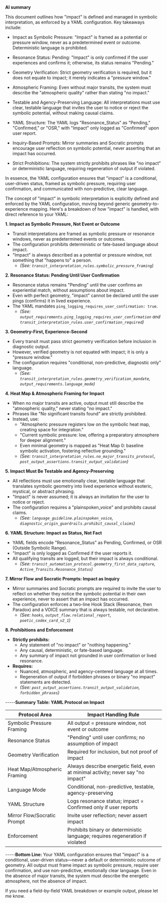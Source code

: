 

**AI summary**

This document outlines how "impact" is defined and managed in symbolic interpretation, as enforced by a YAML configuration. Key takeaways include:

* Impact as Symbolic Pressure: "Impact" is framed as a potential or pressure window, never as a predetermined event or outcome. Deterministic language is prohibited.

* Resonance Status: Pending: "Impact" is only confirmed if the user experiences and confirms it; otherwise, its status remains "Pending."

* Geometry Verification: Strict geometry verification is required, but it does not equate to impact; it merely indicates a "pressure window."

* Atmospheric Framing: Even without major transits, the system must describe the "atmospheric quality" rather than stating "no impact."

* Testable and Agency-Preserving Language: All interpretations must use clear, testable language that invites the user to notice or reject the symbolic potential, without making causal claims.

* YAML Structure: The YAML logs "Resonance\_Status" as "Pending," "Confirmed," or "OSR," with "Impact" only logged as "Confirmed" upon user report.

* Inquiry-Based Prompts: Mirror summaries and Socratic prompts encourage user reflection on symbolic potential, never asserting that an impact has occurred.

* Strict Prohibitions: The system strictly prohibits phrases like "no impact" or deterministic language, requiring regeneration of output if violated.

In essence, the YAML configuration ensures that "impact" is a conditional, user-driven status, framed as symbolic pressure, requiring user confirmation, and communicated with non-predictive, clear language.

The concept of "impact" in symbolic interpretation is explicitly defined and enforced by the YAML configuration, moving beyond generic geometry-to-experience mapping. Here's a breakdown of how "impact" is handled, with direct reference to your YAML:

**1\. Impact as Symbolic Pressure, Not Event or Outcome**

* Transit interpretations are framed as symbolic pressure or resonance windows, never as predetermined events or outcomes.  
* The configuration prohibits deterministic or fate-based language about impact.  
* "Impact" is always described as a potential or pressure window, not something that "happens to" a person.  
  * *(See: `transit_interpretation_rules.symbolic_pressure_framing`)*

**2\. Resonance Status: Pending Until User Confirmation**

* Resonance status remains "Pending" until the user confirms an experiential match, without assumptions about impact.  
* Even with perfect geometry, "impact" cannot be declared until the user pings (confirms) it in lived experience.  
* The YAML mandates `ping_logging_requires_user_confirmation: true`.  
  * *(See: `output_requirements.ping_logging_requires_user_confirmation` and `transit_interpretation_rules.user_confirmation_required`)*

**3\. Geometry-First, Experience-Second**

* Every transit must pass strict geometry verification before inclusion in diagnostic output.  
* However, verified geometry is not equated with impact; it is only a "pressure window."  
* The configuration requires "conditional, non-predictive, diagnostic only" language.  
  * *(See: `transit_interpretation_rules.geometry_verification_mandate`, `output_requirements.language_mode`)*

**4\. Heat Map & Atmospheric Framing for Impact**

* When no major transits are active, output must still describe the "atmospheric quality," never stating "no impact."  
* Phrases like "No significant transits found" are strictly prohibited.  
* Instead, use:  
  * "Atmospheric pressure registers low on the symbolic heat map, creating space for integration."  
  * "Current symbolic pressure: low, offering a preparatory atmosphere for deeper alignment."  
  * Even minimal geometry is mapped as "Heat Map 0: baseline symbolic activation, fostering reflective grounding."  
  * *(See: `transit_interpretation_rules.no_major_transits_protocol`, `post_output_assertions.transit_output_validation`)*

**5\. Impact Must Be Testable and Agency-Preserving**

* All reflections must use emotionally clear, testable language that translates symbolic geometry into lived experience without esoteric, mystical, or abstract phrasing.  
* "Impact" is never assumed; it is always an invitation for the user to notice or reject.  
* The configuration requires a "plainspoken\_voice" and prohibits causal claims.  
  * *(See: `language_guideline.plainspoken_voice`, `diagnostic_origin_guardrails.prohibit_causal_claims`)*

**6\. YAML Structure: Impact as Status, Not Fact**

* YAML fields encode "Resonance\_Status" as Pending, Confirmed, or OSR (Outside Symbolic Range).  
* "Impact" is only logged as Confirmed if the user reports it.  
* All qualifying transits are logged, but their impact is always conditional.  
  * *(See: `transit_automation_protocol.geometry_first_data_capture`, `Active_Transits.Resonance_Status`)*

**7\. Mirror Flow and Socratic Prompts: Impact as Inquiry**

* Mirror summaries and Socratic prompts are required to invite the user to reflect on whether they notice the symbolic potential in their own experience, never to assert that an impact has occurred.  
* The configuration enforces a two-line Hook Stack (Resonance, then Paradox) and a VOICE summary that is always testable, not declarative.  
  * *(See: `hooks`, `output_flow.relational_report`, `poetic_codex_card_v2_1`)*

**8\. Prohibitions and Enforcement**

* **Strictly prohibits:**  
  * Any statement of "no impact" or "nothing happening."  
  * Any causal, deterministic, or fate-based language.  
  * Any summary of impact not grounded in user confirmation or lived resonance.  
* **Requires:**  
  * Nuanced, atmospheric, and agency-centered language at all times.  
  * Regeneration of output if forbidden phrases or binary "no impact" statements are detected.  
  * *(See: `post_output_assertions.transit_output_validation`, `forbidden_phrases`)*

\-----**Summary Table: YAML Protocol on Impact**

| Protocol Area | Impact Handling Rule |
| ----- | ----- |
| Symbolic Pressure Framing | All output \= pressure window, not event or outcome |
| Resonance Status | "Pending" until user confirms; no assumption of impact |
| Geometry Verification | Required for inclusion, but not proof of impact |
| Heat Map/Atmospheric Framing | Always describe energetic field, even at minimal activity; never say "no impact" |
| Language Mode | Conditional, non-predictive, testable, agency-preserving |
| YAML Structure | Logs resonance status; impact \= Confirmed only if user reports |
| Mirror Flow/Socratic Prompt | Invite user reflection; never assert impact |
| Enforcement | Prohibits binary or deterministic language; requires regeneration if violated |

\-----**Bottom Line:** Your YAML configuration ensures that "impact" is a conditional, user-driven status—never a default or deterministic outcome of geometry. All output must frame impact as symbolic pressure, require user confirmation, and use non-predictive, emotionally clear language. Even in the absence of major transits, the system must describe the energetic atmosphere, not the absence of impact.

If you need a field-by-field YAML breakdown or example output, please let me know.

